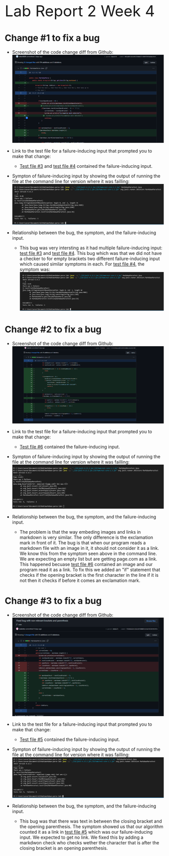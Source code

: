  <font size="12"> Lab Report 2 Week 4</font>

# Change #1 to fix a bug

* Screenshot of the code change diff from Github: ![Image](ss4lab1.PNG)

* Link to the test file for a failure-inducing input that prompted you to make that change:
  * [Test file #3](test-file3.md) and [test file #4](test-file4.md) contained the failure-inducing input. 

* Sympton of failure-inducing input by showing the output of running the file at the command line for version where it was failling: ![Image](ss4lab2.PNG)

* Relationship between the bug, the symptom, and the failure-inducing input.
  * This bug was very intersting as it had multiple failure-inducing input: [test file #3](test-file3.md) and  [test file #4](test-file4.md). This bug which was that we did not have a checker to for empty brackets two different failure-inducing input which caused similar symptoms in each. For [test file #4](test-file4.md), the symptom was: ![Image](ss4Lab3.PNG)

# Change #2 to fix a bug

* Screenshot of the code change diff from Github: ![Image](ss4Lab4.PNG)

* Link to the test file for a failure-inducing input that prompted you to make that change:
  * [Test file #6](test-file6.md) contained the failure-inducing input. 

* Sympton of failure-inducing input by showing the output of running the file at the command line for version where it was failling: ![Image](ss4Lab5.PNG)

* Relationship between the bug, the symptom, and the failure-inducing input.
  * The problem is that the way embeding images and links in markdown is very similar. The only difference is the exclamation mark in front of it. The bug is that when our program reads a markdown file with an image in it, it should not consider it as a link. We know this from the symptom seen above in the command line. We are expecting an empty list but are getting page.com as a link. This happened becuase [test file #6](test-file6.md) contained an image and our program read it as a link. To fix this we added an "if" statement that checks if the opening bracket is the first character in the line if it is not then it checks if before it comes an exclamation mark.


# Change #3 to fix a bug

* Screenshot of the code change diff from Github: ![Image](ss4lab8.PNG)

* Link to the test file for a failure-inducing input that prompted you to make that change:
  * [Test file #5](test-file5.md) contained the failure-inducing input. 

* Sympton of failure-inducing input by showing the output of running the file at the command line for version where it was failling: ![Image](ss4Lab7.PNG)

* Relationship between the bug, the symptom, and the failure-inducing input.
  * This bug was that there was text in between the closing bracket and the opening parenthesis. The symptom showed us that our algorithm counted it as a link in [test file #5](test-file5.md) which was our failure-inducing input. We expected to get no link. We fixed this by adding a markdwon check who checks wether the character that is after the closing bracket is an opening parenthesis.
